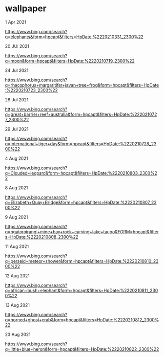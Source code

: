 # wallpaper

1 Apr 2021

https://www.bing.com/search?q=elephants&form=hpcapt&filters=HpDate:%2220210331_2300%22

20 JUl 2021

https://www.bing.com/search?q=moon&form=hpcapt&filters=HpDate:%2220210719_2300%22

24 Jul 2021

https://www.bing.com/search?q=rhacophorus+margaritifer+javan+tree+frog&form=hpcapt&filters=HpDate:%2220210723_2300%22

28 Jul 2021

https://www.bing.com/search?q=great+barrier+reef+australia&form=hpcapt&filters=HpDate:%2220210727_2300%22

29 Jul 2021

https://www.bing.com/search?q=international+tiger+day&form=hpcapt&filters=HpDate:%2220210728_2300%22

4 Aug 2021

https://www.bing.com/search?q=Clouded+leopard&form=hpcapt&filters=HpDate:%2220210803_2300%22

8 Aug 2021

https://www.bing.com/search?q=Elizabeth+Quay+Bridge&form=hpcapt&filters=HpDate:%2220210807_2300%22

9 Aug 2021

https://www.bing.com/search?q=ngatoroirangi+mine+bay+rock+carving+lake+taupo&FORM=hpcapt&filters=HpDate:%2220210808_2300%22

11 Aug 2021

https://www.bing.com/search?q=perseid+meteor+shower&form=hpcapt&filters=HpDate:%2220210810_2300%22

12 Aug 2021

https://www.bing.com/search?q=african+bush+elephant&form=hpcapt&filters=HpDate:%2220210811_2300%22

13 Aug 2021

https://www.bing.com/search?q=horned+ghost+crab&form=hpcapt&filters=HpDate:%2220210812_2300%22

23 Aug 2021

https://www.bing.com/search?q=little+blue+heron&form=hpcapt&filters=HpDate:%2220210822_2300%22
